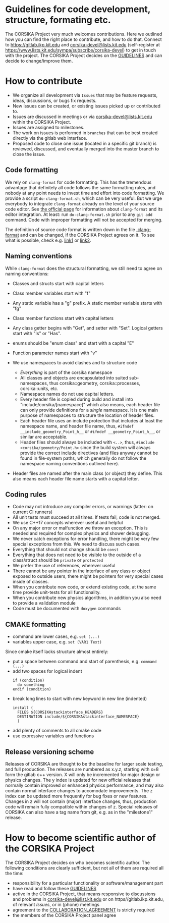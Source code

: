 # Guidelines for code development, structure, formating etc.

The CORSIKA Project very much welcomes contributions. Here we outlined
how you can find the right place to contribute, and how to do that.
Connect to https://gitlab.ikp.kit.edu and corsika-devel@lists.kit.edu (self-register at https://www.lists.kit.edu/sympa/subscribe/corsika-devel) to get in touch with the project.
The CORSIKA Project decides on the [GUIDELINES](CONTRIBUTING.md) and can decide to
change/improve them.

# How to contribute

  - We organize all development via `Issues` that may be feature requests,
    ideas, discussions, or bugs fix requests. 
  - New issues can be created, or existing issues
    picked up or contributed to. 
  - Issues are discussed in meetings or via  corsika-devel@lists.kit.edu  
    within the CORSIKA Project.
  - Issues are assigned to milestones. 
  - The work on issues is performed in `branches` that can be best
    created directly via the gitlab web interface. 
  - Proposed code to close one issue (located in a specific git
    branch) is reviewed, discussed, and eventually merged
    into the master branch to close the issue.


## Code formatting

We rely on `clang-format` for code formatting. This has the tremendous
advantage that definitely all code follows the same formatting rules,
and nobody at any point needs to invest time and effort into code
formatting. We provide a script `do-clang-format.sh`, which can be
very useful. But we urge everybody to integrate `clang-format` already
on the level of your source code editor. See [the official
page](https://clang.llvm.org/docs/ClangFormat.html) for information
about `clang-format` and its editor integration. At least: run
`do-clang-format.sh` prior to any `git add` command. Code with
improper formatting will not be accepted for merging. 

The definition of source code format is written down in the file
[.clang-format](.clang-format) and can be changed, if the CORSIKA
Project agrees on it. To see what is possible, check
e.g. [link1](https://clangformat.com/) or
[link2](https://zed0.co.uk/clang-format-configurator/).


## Naming conventions

While `clang-format` does the structural formatting, we still need to agree on naming conventions:

  - Classes and structs start with capital letters
  - Class member variables start with "f"
  - Any static variable has a "g" prefix. A static member variable starts with "fg"
  - Class member functions start with capital letters
  - Any class getter begins with "Get", and setter with "Set". Logical getters start with "Is" or "Has".
  - enums should be "enum class" and start with a capital "E"
  - Function parameter names start with "v"

  - We use namespaces to avoid clashes and to structure code
    - *Everything* is part of the corsika namespace
    - All classes and objects are encapsulated into suited sub-namespaces,
      thus corsika::geometry, corsika::processes, corsika::units, etc.
    - Namespace names do not use capital letters.  
    - Every header file is copied during build and install into
      "include/corsika/[namespace]" which also means, each header file
      can only provide definitions for a _single_ namespace. It is one
      main purpose of namespaces to structure the location of header
      files.
    - Each header file uses an include protection that includes at
      least the namespace name, and header file name, thus, `#ifndef
      __include_geometry_Point_h__` or `#ifndef __geometry_Point_h__`,
      or similar are acceptable.
    - Header files should always be included with `<..>`, thus,
      `#include <corsika/geometry/Point.h>` since the build system
      will always provide the correct include directives (and files
      anyway cannot be found in file-system paths, which generally do
      not follow the namespace naming conventions outlined
      here).

  - Header files are named after the main class (or object) they
    define. This also means each header file name starts with a
    capital letter.
  

## Coding rules

  - Code may not introduce any compiler errors, or warnings (latter: on current CI runners)
  - All unit tests must succeed at all times. If tests fail, code is not merged.
  - We use C++17 concepts wherever useful and helpful
  - On any major error or malfunction we throw an exception. This is needed and required for complex physics and shower debugging.
  - We never catch exceptions for error handling, there might be very few special exceptions from this. We need to discuss such cases.
  - Everything that should not change should be `const`
  - Everything that does not need to be visible to the outside of a class/struct should be `private` or `protected`
  - We prefer the use of references, wherever useful
  - There cannot be any pointer in the interface of any class or object
    exposed to outside users, there might be pointers for very special cases
    inside of classes.
  - When you contribute new code, or extend existing code, at the same time provide unit-tests for all functionality.
  - When you contribute new physics algorithms, in addition you also need to provide a validation module
  - Code must be documented with `doxygen` commands
  
## CMAKE formatting

  - command are lower cases, e.g. ```set (...)```
  - variables upper case, e.g. ```set (VAR1 Text)```

Since cmake itself lacks structure almost entirely:
  - put a space between command and start of parenthesis, e.g. ```command (...)``` 
  - add two spaces for logical indent 
    ```
    if (condition)
      do something
    endif (condition)
    ```
  - break long lines to start with new keyword in new line (indented)
    ```
    install (
      FILES ${CORSIKAstackinterface_HEADERS}
      DESTINATION include/${CORSIKAstackinterface_NAMESPACE}
      )  
    ```
  - add plenty of comments to all cmake code
  - use expressive variables and functions

## Release versioning scheme

Releases of CORSIKA are thought to be the baseline for larger scale
testing, and full production.  The releases are numbered as x.y.z,
starting with x=8 form the gitlab c++ version. X will only be
incremented for major design or physics changes. The y index is
updated for new official releases that normally contain improved or
enhanced physics performance, and may also contain normal interface
changes to accomodate improvements. The z index can be updated more
frequently for bug fixes or new features. Changes in z will not
contain (major) interface changes, thus, production code will remain
fully compatible within changes of z.  Special releases of CORSIKA can
also have a tag name from git, e.g. as in the "milestone1" release.


# How to become scientific author of the CORSIKA Project

The CORSIKA Project decides on who becomes scientific author. The
following conditions are clearly sufficient, but not all of them are
required all the time:
  - responsibility for a particular functionality or software/management part 
  - have read and follow these [GUIDELINES](CONTRIBUTING.md)
  - active in the CORSIKA Project, that means responsive to
    discussions and problems in corsika-devel@list.kit.edu or on https//gitlab.ikp.kit.edu, 
    of relevant *Issues*,
    or in (phone) meetings
  - agreement to the [COLLABORATION_AGREEMENT](COLLABORATION_AGREEMENT.md) is strictly required
  - the members of the CORSIKA Project panel agree
